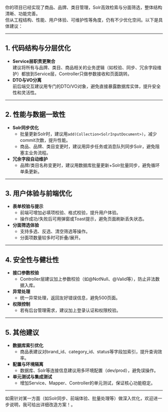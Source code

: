 
你的项目已经实现了商品、品牌、类目管理，Solr高效检索与分面筛选，整体结构清晰、功能完善。  
但从工程结构、性能、用户体验、可维护性等角度，仍有不少优化空间。以下是具体建议：

---

## 1. 代码结构与分层优化

- **Service层职责更聚合**  
  建议将所有与品牌、类目、商品相关的业务逻辑（如校验、同步、冗余字段维护）都放到Service层，Controller只做参数接收和页面跳转。
- **DTO与VO分离**  
  前后端交互建议用专门的DTO/VO对象，避免直接暴露数据库实体，提升安全性和灵活性。

---

## 2. 性能与数据一致性

- **Solr同步优化**
    - 批量更新Solr时，建议用`add(Collection<SolrInputDocument>)`，减少commit次数，提升性能。
    - 商品、品牌、类目变更时，建议用异步任务或消息队列同步Solr，避免阻塞主业务流程。
- **冗余字段自动维护**
    - 品牌/类目名称变更时，建议用数据库批量更新+Solr批量同步，避免循环单条更新。

---

## 3. 用户体验与前端优化

- **表单校验与提示**
    - 前端可增加必填项校验、格式校验，提升用户体验。
    - 操作成功/失败后可用弹窗或Toast提示，避免页面刷新丢失状态。
- **分面筛选体验**
    - 支持多选、反选、清空筛选等操作。
    - 分面项数量较多时可折叠/展开。

---

## 4. 安全性与健壮性

- **接口参数校验**
    - Controller层建议加上参数校验（如@NotNull、@Valid等），防止非法数据入库。
- **异常处理**
    - 统一异常处理，返回友好错误信息，避免500页面。
- **权限控制**
    - 若有后台管理需求，建议加上登录认证和权限校验。

---

## 5. 其他建议

- **数据库索引优化**
    - 商品表建议对brand_id、category_id、status等字段加索引，提升查询效率。
- **配置与环境隔离**
    - 数据库、Solr等连接信息建议用多环境配置（dev/prod），避免误操作。
- **单元测试与集成测试**
    - 增加Service、Mapper、Controller的单元测试，保证核心功能稳定。

---

如需针对某一方面（如Solr同步、前端体验、批量处理等）做深入优化，欢迎进一步说明，我可给出详细改造方案！。
